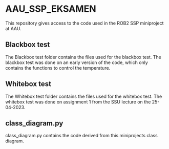# AAU_SSP_EKSAMEN
This repository gives access to the code used in the ROB2 SSP miniproject at AAU.
## Blackbox test
The Blackbox test folder contains the files used for the blackbox test. The blackbox test was done on an early version of the code, which only contains the functions to control the temperature.
## Whitebox test
The Whitebox test folder contains the files used for the whitebox test. The whitebox test was done on assignment 1 from the SSU lecture on the 25-04-2023.
## class_diagram.py
class_diagram.py contains the code derived from this miniprojects class diagram.
